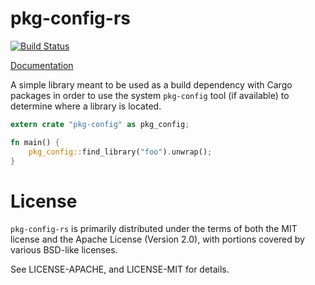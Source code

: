 # pkg-config-rs

[![Build Status](https://travis-ci.org/alexcrichton/pkg-config-rs.svg?branch=master)](https://travis-ci.org/alexcrichton/pkg-config-rs)

[Documentation](http://alexcrichton.com/pkg-config-rs/pkg-config/index.html)

A simple library meant to be used as a build dependency with Cargo packages in
order to use the system `pkg-config` tool (if available) to determine where a
library is located.

```rust
extern crate "pkg-config" as pkg_config;

fn main() {
    pkg_config::find_library("foo").unwrap();
}
```

# License

`pkg-config-rs` is primarily distributed under the terms of both the MIT
license and the Apache License (Version 2.0), with portions covered by various
BSD-like licenses.

See LICENSE-APACHE, and LICENSE-MIT for details.
